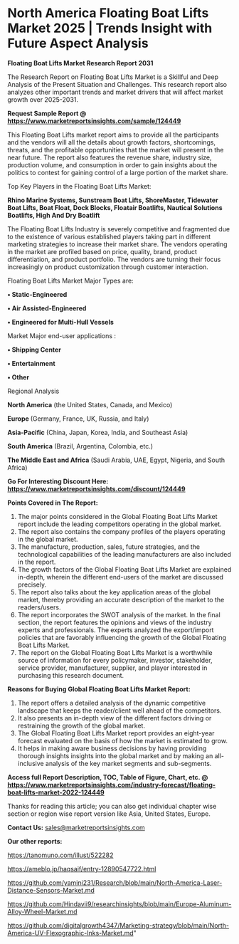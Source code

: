 # North America Floating Boat Lifts Market 2025 | Trends Insight with Future Aspect Analysis

<strong>Floating Boat Lifts Market Research Report 2031</strong>

The Research Report on Floating Boat Lifts Market is a Skillful and Deep Analysis of the Present Situation and Challenges. This research report also analyzes other important trends and market drivers that will affect market growth over 2025-2031.

<strong>Request Sample Report @ <a href=https://www.marketreportsinsights.com/sample/124449>https://www.marketreportsinsights.com/sample/124449</a></strong>

This Floating Boat Lifts market report aims to provide all the participants and the vendors will all the details about growth factors, shortcomings, threats, and the profitable opportunities that the market will present in the near future. The report also features the revenue share, industry size, production volume, and consumption in order to gain insights about the politics to contest for gaining control of a large portion of the market share.

Top Key Players in the Floating Boat Lifts Market:

<strong>Rhino Marine Systems, Sunstream Boat Lifts, ShoreMaster, Tidewater Boat Lifts, Boat Float, Dock Blocks, Floatair Boatlifts, Nautical Solutions Boatlifts, High And Dry Boatlift</strong>

The Floating Boat Lifts Industry is severely competitive and fragmented due to the existence of various established players taking part in different marketing strategies to increase their market share. The vendors operating in the market are profiled based on price, quality, brand, product differentiation, and product portfolio. The vendors are turning their focus increasingly on product customization through customer interaction.

Floating Boat Lifts Market Major Types are:

<strong>• Static-Engineered

• Air Assisted-Engineered

• Engineered for Multi-Hull Vessels</strong>

Market Major end-user applications :

<strong>• Shipping Center

• Entertainment

• Other</strong>

Regional Analysis

</u><strong><b>North America</b></strong> (the United States, Canada, and Mexico)

<strong><b>Europe </b></strong>(Germany, France, UK, Russia, and Italy)

<strong><b>Asia-Pacific</b></strong> (China, Japan, Korea, India, and Southeast Asia)

<strong><b>South America</b></strong> (Brazil, Argentina, Colombia, etc.)

<strong><b>The Middle East and Africa</b></strong> (Saudi Arabia, UAE, Egypt, Nigeria, and South Africa)

<strong>Go For Interesting Discount Here: <a href=https://www.marketreportsinsights.com/discount/124449>https://www.marketreportsinsights.com/discount/124449</a></strong>

<strong>Points Covered in The Report:</strong>
<ol>
  <li>The major points considered in the Global Floating Boat Lifts Market report include the leading competitors operating in the global market.</li>
  <li>The report also contains the company profiles of the players operating in the global market.</li>
  <li>The manufacture, production, sales, future strategies, and the technological capabilities of the leading manufacturers are also included in the report.</li>
  <li>The growth factors of the Global Floating Boat Lifts Market are explained in-depth, wherein the different end-users of the market are discussed precisely.</li>
  <li>The report also talks about the key application areas of the global market, thereby providing an accurate description of the market to the readers/users.</li>
  <li>The report incorporates the SWOT analysis of the market. In the final section, the report features the opinions and views of the industry experts and professionals. The experts analyzed the export/import policies that are favorably influencing the growth of the Global Floating Boat Lifts Market.</li>
  <li>The report on the Global Floating Boat Lifts Market is a worthwhile source of information for every policymaker, investor, stakeholder, service provider, manufacturer, supplier, and player interested in purchasing this research document.</li>
</ol>
<strong>Reasons for Buying Global Floating Boat Lifts Market Report:</strong>

<ol>
  <li>The report offers a detailed analysis of the dynamic competitive landscape that keeps the reader/client well ahead of the competitors.</li>
  <li>It also presents an in-depth view of the different factors driving or restraining the growth of the global market.</li>
  <li>The Global Floating Boat Lifts Market report provides an eight-year forecast evaluated on the basis of how the market is estimated to grow.</li>
  <li>It helps in making aware business decisions by having providing thorough insights insights into the global market and by making an all-inclusive analysis of the key market segments and sub-segments.</li>
</ol>
<strong>Access full Report Description, TOC, Table of Figure, Chart, etc. @ <a href=https://www.marketreportsinsights.com/industry-forecast/floating-boat-lifts-market-2022-124449>https://www.marketreportsinsights.com/industry-forecast/floating-boat-lifts-market-2022-124449</a></strong>


Thanks for reading this article; you can also get individual chapter wise section or region wise report version like Asia, United States, Europe.

<strong>Contact Us:</strong>
sales@marketreportsinsights.com

<strong>Our other reports:</strong>

<a href=https://tanomuno.com/illust/522282>https://tanomuno.com/illust/522282</a>

<a href=https://ameblo.jp/haqsaif/entry-12890547722.html>https://ameblo.jp/haqsaif/entry-12890547722.html</a>

<a href=https://github.com/yamini231/Research/blob/main/North-America-Laser-Distance-Sensors-Market.md>https://github.com/yamini231/Research/blob/main/North-America-Laser-Distance-Sensors-Market.md</a>

<a href=https://github.com/Hindavii9/researchinsights/blob/main/Europe-Aluminum-Alloy-Wheel-Market.md>https://github.com/Hindavii9/researchinsights/blob/main/Europe-Aluminum-Alloy-Wheel-Market.md</a>

<a href=https://github.com/digitalgrowth4347/Marketing-strategy/blob/main/North-America-UV-Flexographic-Inks-Market.md>https://github.com/digitalgrowth4347/Marketing-strategy/blob/main/North-America-UV-Flexographic-Inks-Market.md</a>"
